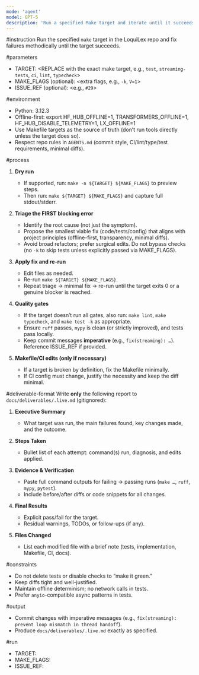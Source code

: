 ```yaml
---
mode: 'agent'
model: GPT-5
description: 'Run a specified Make target and iterate until it succeeds, fixing blocking failures with minimal diffs.'
---
```


#instruction
Run the specified `make` target in the LoquiLex repo and fix failures methodically until the target succeeds.

#parameters
- TARGET: <REPLACE with the exact make target, e.g., `test`, `streaming-tests`, `ci`, `lint`, `typecheck`>
- MAKE_FLAGS (optional): <extra flags, e.g., `-k`, `V=1`>
- ISSUE_REF (optional): <e.g., `#29`>

#environment
- Python: 3.12.3
- Offline-first: export HF_HUB_OFFLINE=1, TRANSFORMERS_OFFLINE=1, HF_HUB_DISABLE_TELEMETRY=1, LX_OFFLINE=1
- Use Makefile targets as the source of truth (don’t run tools directly unless the target does so).
- Respect repo rules in `AGENTS.md` (commit style, CI/lint/type/test requirements, minimal diffs).

#process
1. **Dry run**
   - If supported, run: `make -n ${TARGET} ${MAKE_FLAGS}` to preview steps.
   - Then run: `make ${TARGET} ${MAKE_FLAGS}` and capture full stdout/stderr.

2. **Triage the FIRST blocking error**
   - Identify the root cause (not just the symptom).
   - Propose the smallest viable fix (code/tests/config) that aligns with project principles (offline-first, transparency, minimal diffs).
   - Avoid broad refactors; prefer surgical edits. Do not bypass checks (no `-k` to skip tests unless explicitly passed via MAKE_FLAGS).

3. **Apply fix and re-run**
   - Edit files as needed.
   - Re-run `make ${TARGET} ${MAKE_FLAGS}`.
   - Repeat triage → minimal fix → re-run until the target exits 0 or a genuine blocker is reached.

4. **Quality gates**
   - If the target doesn’t run all gates, also run: `make lint`, `make typecheck`, and `make test -k` as appropriate.
   - Ensure `ruff` passes, `mypy` is clean (or strictly improved), and tests pass locally.
   - Keep commit messages **imperative** (e.g., `fix(streaming): …`). Reference ISSUE_REF if provided.

5. **Makefile/CI edits (only if necessary)**
   - If a target is broken by definition, fix the Makefile minimally.
   - If CI config must change, justify the necessity and keep the diff minimal.

#deliverable-format
Write **only** the following report to `docs/deliverables/.live.md` (gitignored):

1. **Executive Summary**
   - What target was run, the main failures found, key changes made, and the outcome.

2. **Steps Taken**
   - Bullet list of each attempt: command(s) run, diagnosis, and edits applied.

3. **Evidence & Verification**
   - Paste full command outputs for failing → passing runs (`make …`, `ruff`, `mypy`, `pytest`).
   - Include before/after diffs or code snippets for all changes.

4. **Final Results**
   - Explicit pass/fail for the target.
   - Residual warnings, TODOs, or follow-ups (if any).

5. **Files Changed**
   - List each modified file with a brief note (tests, implementation, Makefile, CI, docs).

#constraints
- Do not delete tests or disable checks to “make it green.”
- Keep diffs tight and well-justified.
- Maintain offline determinism; no network calls in tests.
- Prefer `anyio`-compatible async patterns in tests.

#output
- Commit changes with imperative messages (e.g., `fix(streaming): prevent loop mismatch in thread handoff`).
- Produce `docs/deliverables/.live.md` exactly as specified.

#run
- TARGET: <FILL>
- MAKE_FLAGS: <optional>
- ISSUE_REF: <optional>
